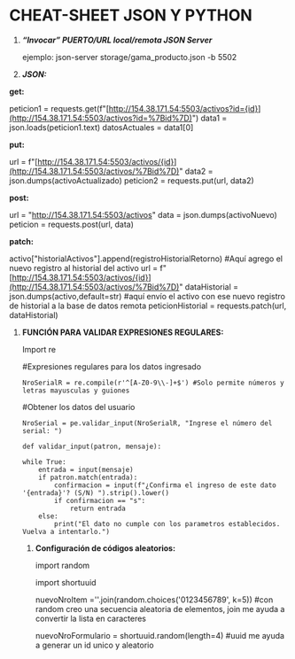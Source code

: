 # CHEAT-SHEET JSON Y PYTHON

1. ***“Invocar” PUERTO/URL local/remota JSON Server***
    
    ejemplo: json-server storage/gama_producto.json -b 5502
    

1. ***JSON:***

**get:** 

peticion1 = requests.get(f"[http://154.38.171.54:5503/activos?id={id}](http://154.38.171.54:5503/activos?id=%7Bid%7D)")
data1 = json.loads(peticion1.text)
datosActuales = data1[0]

**put:**

url = f"[http://154.38.171.54:5503/activos/{id}](http://154.38.171.54:5503/activos/%7Bid%7D)"
data2 = json.dumps(activoActualizado)
peticion2 = requests.put(url, data2)

**post:**

url = "http://154.38.171.54:5503/activos"
data = json.dumps(activoNuevo)
peticion = requests.post(url, data)

**patch:**

activo["historialActivos"].append(registroHistorialRetorno) #Aquí agrego el nuevo registro al historial del activo
url = f"[http://154.38.171.54:5503/activos/{id}](http://154.38.171.54:5503/activos/%7Bid%7D)"
dataHistorial = json.dumps(activo,default=str) #aquí envío el activo con ese nuevo registro de historial a la base de datos remota
peticionHistorial = requests.patch(url, dataHistorial)

1. **FUNCIÓN PARA VALIDAR EXPRESIONES REGULARES:**
    
    Import re
    
    #Expresiones regulares para los datos ingresado
    
    ```
    NroSerialR = re.compile(r'^[A-Z0-9\\-]+$') #Solo permite números y letras mayusculas y guiones
    
    ```
    
    #Obtener los datos del usuario
    
    ```
    NroSerial = pe.validar_input(NroSerialR, "Ingrese el número del serial: ")
    
    ```
    
    ```
    def validar_input(patron, mensaje):
    
    while True:
        entrada = input(mensaje)
        if patron.match(entrada):
            confirmacion = input(f"¿Confirma el ingreso de este dato '{entrada}'? (S/N) ").strip().lower()
            if confirmacion == "s":
                return entrada
        else:
            print("El dato no cumple con los parametros establecidos. Vuelva a intentarlo.")
    
    ```
    
    1. **Configuración de códigos aleatorios:**
        
        import random
        
        import shortuuid
        
        nuevoNroItem =''.join(random.choices('0123456789', k=5)) #con random creo una secuencia aleatoria de elementos, join me ayuda a convertir la lista en caracteres
        
        nuevoNroFormulario =  shortuuid.random(length=4) #uuid me ayuda a generar un id unico y aleatorio
